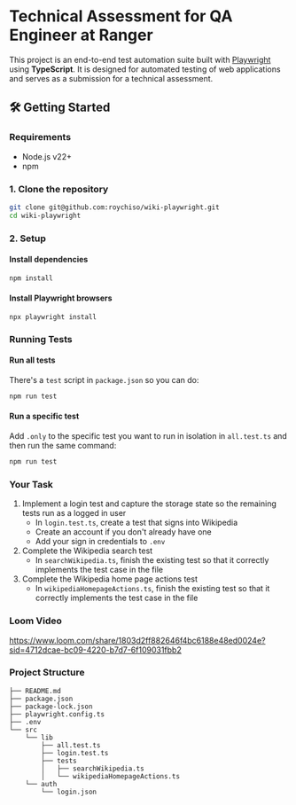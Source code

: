 # Technical Assessment for QA Engineer at Ranger

This project is an end-to-end test automation suite built with [Playwright](https://playwright.dev/) using **TypeScript**. It is designed for automated testing of web applications and serves as a submission for a technical assessment.


## 🛠️ Getting Started

### Requirements

-   Node.js v22+
-   npm

### 1. Clone the repository

```bash
git clone git@github.com:roychiso/wiki-playwright.git
cd wiki-playwright
```

### 2. Setup

#### Install dependencies
```bash
npm install
```

#### Install Playwright browsers
```
npx playwright install
```

### Running Tests

#### Run all tests

There's a `test` script in `package.json` so you can do:

```bash
npm run test
```

#### Run a specific test

Add `.only` to the specific test you want to run in isolation in `all.test.ts` and then run the same command:

```bash
npm run test
```


### Your Task

1. Implement a login test and capture the storage state so the remaining tests run as a logged in user
    - In `login.test.ts`, create a test that signs into Wikipedia
    - Create an account if you don't already have one
    - Add your sign in credentials to `.env`
2. Complete the Wikipedia search test
    - In `searchWikipedia.ts`, finish the existing test so that it correctly implements the test case in the file
3. Complete the Wikipedia home page actions test
    - In `wikipediaHomepageActions.ts`, finish the existing test so that it correctly implements the test case in the file
 
### Loom Video
https://www.loom.com/share/1803d2ff882646f4bc6188e48ed0024e?sid=4712dcae-bc09-4220-b7d7-6f109031fbb2

### Project Structure

```plaintext
├── README.md
├── package.json
├── package-lock.json
├── playwright.config.ts
├── .env
└── src
    └── lib
        ├── all.test.ts
        ├── login.test.ts
        ├── tests
        │   ├── searchWikipedia.ts
        │   └── wikipediaHomepageActions.ts
    └── auth
        └── login.json
```


